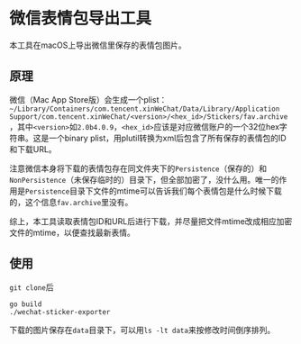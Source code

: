 # 微信表情包导出工具

本工具在macOS上导出微信里保存的表情包图片。

## 原理

微信（Mac App Store版）会生成一个plist：`~/Library/Containers/com.tencent.xinWeChat/Data/Library/Application Support/com.tencent.xinWeChat/<version>/<hex_id>/Stickers/fav.archive`，其中`<version>`如`2.0b4.0.9`，`<hex_id>`应该是对应微信账户的一个32位hex字符串。这是一个binary plist，用plutil转换为xml后包含了所有保存的表情包的ID和下载URL。

注意微信本身将下载的表情包存在同文件夹下的`Persistence`（保存的）和`NonPersistence`（未保存临时的）目录下，但全部加密了，没什么用。唯一的作用是`Persistence`目录下文件的mtime可以告诉我们每个表情包是什么时候下载的，这个信息`fav.archive`里没有。

综上，本工具读取表情包ID和URL后进行下载，并尽量把文件mtime改成相应加密文件的mtime，以便查找最新表情。

## 使用

`git clone`后

```
go build
./wechat-sticker-exporter
```

下载的图片保存在`data`目录下，可以用`ls -lt data`来按修改时间倒序排列。

